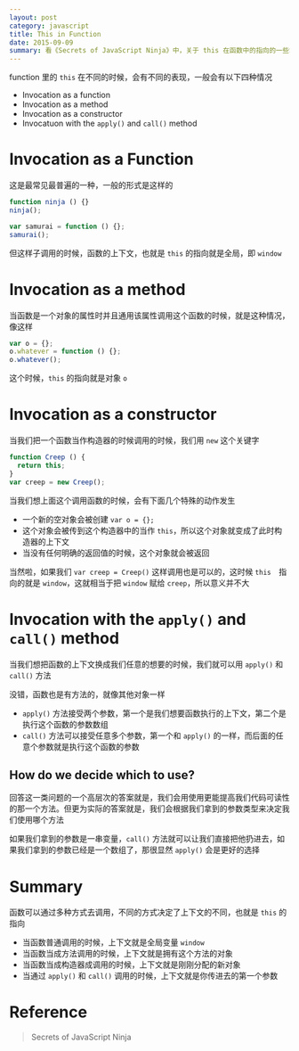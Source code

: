 ```yaml
---
layout: post
category: javascript
title: This in Function
date: 2015-09-09
summary: 看《Secrets of JavaScript Ninja》中，关于 this 在函数中的指向的一些笔记总结
---
```


function 里的 `this` 在不同的时候，会有不同的表现，一般会有以下四种情况

- Invocation as a function
- Invocation as a method
- Invocation as a constructor
- Invocatuon with the `apply()` and `call()` method

# Invocation as a Function

这是最常见最普遍的一种，一般的形式是这样的

```javascript
function ninja () {}
ninja();

var samurai = function () {};
samurai();
```

但这样子调用的时候，函数的上下文，也就是 `this` 的指向就是全局，即 `window` 

# Invocation as a method

当函数是一个对象的属性时并且通用该属性调用这个函数的时候，就是这种情况，像这样

```javascript
var o = {};
o.whatever = function () {};
o.whatever();
``` 

这个时候，`this` 的指向就是对象 `o`

# Invocation as a constructor

当我们把一个函数当作构造器的时候调用的时候，我们用 `new` 这个关键字

```javascript
function Creep () {
  return this;
}
var creep = new Creep();
```

当我们想上面这个调用函数的时候，会有下面几个特殊的动作发生

- 一个新的空对象会被创建
`var o = {};`
- 这个对象会被传到这个构造器中的当作 `this`，所以这个对象就变成了此时构造器的上下文
- 当没有任何明确的返回值的时候，这个对象就会被返回

当然啦，如果我们 `var creep = Creep()` 这样调用也是可以的，这时候 `this`　指向的就是 `window`，这就相当于把 `window` 赋给 `creep`，所以意义并不大

# Invocation with the `apply()` and `call()` method

当我们想把函数的上下文换成我们任意的想要的时候，我们就可以用 `apply()` 和 `call()` 方法

没错，函数也是有方法的，就像其他对象一样

- `apply()` 方法接受两个参数，第一个是我们想要函数执行的上下文，第二个是执行这个函数的参数数组
- `call()` 方法可以接受任意多个参数，第一个和 `apply()` 的一样，而后面的任意个参数就是执行这个函数的参数

## How do we decide which to use?

回答这一类问题的一个高层次的答案就是，我们会用使用更能提高我们代码可读性的那一个方法。但更为实际的答案就是，我们会根据我们拿到的参数类型来决定我们使用哪个方法

如果我们拿到的参数是一串变量，`call()` 方法就可以让我们直接把他扔进去，如果我们拿到的参数已经是一个数组了，那很显然 `apply()` 会是更好的选择

# Summary

函数可以通过多种方式去调用，不同的方式决定了上下文的不同，也就是 `this` 的指向

- 当函数普通调用的时候，上下文就是全局变量 `window`
- 当函数当成方法调用的时候，上下文就是拥有这个方法的对象
- 当函数当成构造器成调用的时候，上下文就是刚刚分配的新对象
- 当通过 `apply()` 和 `call()` 调用的时候，上下文就是你传进去的第一个参数

# Reference

> Secrets of JavaScript Ninja

